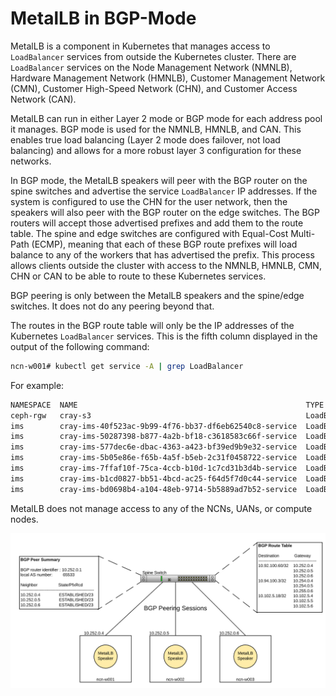 # MetalLB in BGP-Mode

MetalLB is a component in Kubernetes that manages access to `LoadBalancer` services from outside the Kubernetes cluster. There are `LoadBalancer` services on the Node Management Network \(NMNLB\),
Hardware Management Network \(HMNLB\), Customer Management Network \(CMN\), Customer High-Speed Network \(CHN\), and Customer Access Network \(CAN\).

MetalLB can run in either Layer 2 mode or BGP mode for each address pool it manages. BGP mode is used for the NMNLB, HMNLB, and CAN. This enables true load balancing \(Layer 2 mode does failover, not
load balancing\) and allows for a more robust layer 3 configuration for these networks.

In BGP mode, the MetalLB speakers will peer with the BGP router on the spine switches and advertise the service `LoadBalancer` IP addresses. If the system is configured to use the CHN for the user network, then
the speakers will also peer with the BGP router on the edge switches. The BGP routers will accept those advertised prefixes and add them to the route table. The spine and edge switches are configured with
Equal-Cost Multi-Path \(ECMP\), meaning that each of these BGP route prefixes will load balance to any of the workers that has advertised the prefix. This process allows clients outside the cluster with access
to the NMNLB, HMNLB, CMN, CHN or CAN to be able to route to these Kubernetes services.

BGP peering is only between the MetalLB speakers and the spine/edge switches. It does not do any peering beyond that.

The routes in the BGP route table will only be the IP addresses of the Kubernetes `LoadBalancer` services. This is the fifth column displayed in the output of the following command:

```bash
ncn-w001# kubectl get service -A | grep LoadBalancer
```

For example:

```bash
NAMESPACE  NAME                                                   TYPE          CLUSTER-IP     **EXTERNAL-IP**    PORT(S)         AGE
ceph-rgw   cray-s3                                                LoadBalancer  10.31.54.80    10.102.10.129  8080:31003/TCP  36d
ims        cray-ims-40f523ac-9b99-4f76-bb37-df6eb62540c8-service  LoadBalancer  10.21.156.88   10.102.10.134  22:31604/TCP    35d
ims        cray-ims-50287398-b877-4a2b-bf18-c3618583c66f-service  LoadBalancer  10.29.254.221  10.102.10.167  22:30314/TCP    12d
ims        cray-ims-577dec6e-dbac-4363-a423-bf39ed9b9e32-service  LoadBalancer  10.22.200.115  10.102.10.158  22:32672/TCP    15d
ims        cray-ims-5b05e86e-f65b-4a5f-b5eb-2c31f0458722-service  LoadBalancer  10.25.162.244  10.102.10.160  22:32707/TCP    14d
ims        cray-ims-7ffaf10f-75ca-4ccb-b10d-1c7cd31b3d4b-service  LoadBalancer  10.20.16.190   10.102.10.132  22:31934/TCP    35d
ims        cray-ims-b1cd0827-bb51-4bcd-ac25-f64d5f7d0c44-service  LoadBalancer  10.26.69.180   10.102.10.131  22:31281/TCP    35d
ims        cray-ims-bd0698b4-a104-48eb-9714-5b5889ad7b52-service  LoadBalancer  10.18.114.136  10.102.10.135  22:31701/TCP    35d
```

MetalLB does not manage access to any of the NCNs, UANs, or compute nodes.

![BGP Peering](../../../img/operations/BGP_Peering.png "BGP Peering")
